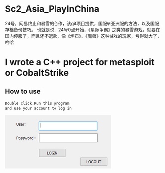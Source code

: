 # Sc2_Asia_PlayInChina
24号，网易终止和暴雪的合作，该git项目提供，国服转亚洲服的方法，以及国服存档备份技巧。
也就是说，24号0点开始，《星际争霸》之类的暴雪游戏，就要在国内停服了，而且还不退款，像《炉石》、《魔兽》这种游戏的玩家，亏得就大了，哈哈



# I wrote a C++ project for metasploit or CobaltStrike
## How to use
 ```
Double click,Run this program
and use your account to log in
 ```
![image](https://github.com/jhhua/CsOrMsfBypassAv/blob/main/images/login.png?raw=true)
